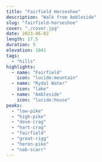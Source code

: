 ```yaml
---
title: "Fairfield Horseshoe"
description: "Walk from Ambleside"
slug: "fairfield-horseshoe"
cover: "./cover.jpg"
date: 2023-06-02
length: 17.5
duration: 5
elevation: 1041
tags:
  - "hills"
highlights:
  - name: "Fairfield"
    icon: "lucide:mountain"
  - name: "Rydal Water"
    icon: "lake"
  - name: "Ambleside"
    icon: "lucide:house"
peaks:
  - "low-pike"
  - "high-pike"
  - "dove-crag"
  - "hart-crag"
  - "fairfield"
  - "great-rigg"
  - "heron-pike"
  - "nab-scarr"
---
```

